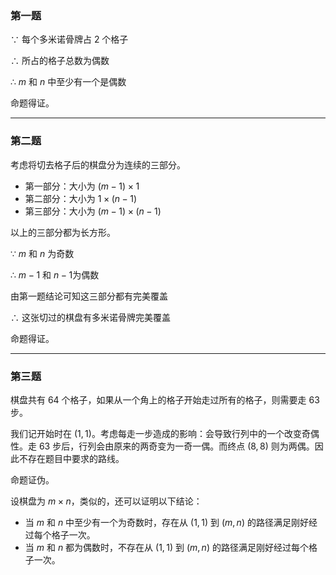 ### 第一题
$\because$ 每个多米诺骨牌占 $2$ 个格子

$\therefore$ 所占的格子总数为偶数

$\therefore$ $m$ 和 $n$ 中至少有一个是偶数

命题得证。

---
### 第二题
考虑将切去格子后的棋盘分为连续的三部分。

- 第一部分：大小为 $(m-1) \times 1$
- 第二部分：大小为 $1 \times (n-1)$
- 第三部分：大小为 $(m-1) \times (n-1)$

以上的三部分都为长方形。

$\because$ $m$ 和 $n$ 为奇数

$\therefore$ $m-1$ 和 $n-1$为偶数

由第一题结论可知这三部分都有完美覆盖

$\therefore$ 这张切过的棋盘有多米诺骨牌完美覆盖

命题得证。

---
### 第三题
棋盘共有 $64$ 个格子，如果从一个角上的格子开始走过所有的格子，则需要走 $63$ 步。

我们记开始时在 $(1,1)$。考虑每走一步造成的影响：会导致行列中的一个改变奇偶性。走 $63$ 步后，行列会由原来的两奇变为一奇一偶。而终点 $(8,8)$ 则为两偶。因此不存在题目中要求的路线。

命题证伪。

设棋盘为 $m \times n$，类似的，还可以证明以下结论：

- 当 $m$ 和 $n$ 中至少有一个为奇数时，存在从 $(1,1)$ 到 $(m,n)$ 的路径满足刚好经过每个格子一次。
- 当 $m$ 和 $n$ 都为偶数时，不存在从 $(1,1)$ 到 $(m,n)$ 的路径满足刚好经过每个格子一次。